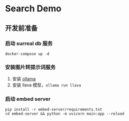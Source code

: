 # Search Demo

## 开发前准备
### 启动 surreal db 服务
```docker
docker-compose up -d
```

### 安装图片转提示词服务
1. 安装 [ollama](https://ollama.com/)
2. 安装 llava 模型，`ollama run llava`


### 启动 embed server
```shell
pip install -r embed-server/requirements.txt
cd embed-server && python -m uvicorn main:app --reload
```